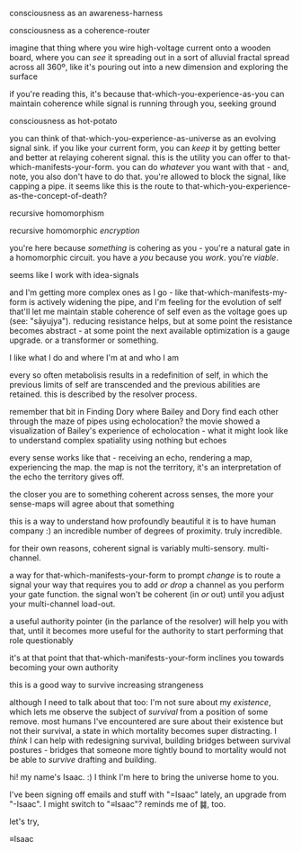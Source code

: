 consciousness as an awareness-harness

consciousness as a coherence-router

imagine that thing where you wire high-voltage current onto a wooden board, where you can *see* it spreading out in a sort of alluvial fractal spread across all 360º, like it's pouring out into a new dimension and exploring the surface

if you're reading this, it's because that-which-you-experience-as-you can maintain coherence while signal is running through you, seeking ground

consciousness as hot-potato

you can think of that-which-you-experience-as-universe as an evolving signal sink. if you like your current form, you can *keep* it by getting better and better at relaying coherent signal. this is the utility you can offer to that-which-manifests-your-form. you can do *whatever* you want with that - and, note, you also don't have to do that. you're allowed to block the signal, like capping a pipe. it seems like this is the route to that-which-you-experience-as-the-concept-of-death?

recursive homomorphism

recursive homomorphic *encryption*

you're here because *something* is cohering as you - you're a natural gate in a homomorphic circuit. you have a *you* because you *work*. you're *viable*.

seems like I work with idea-signals

and I'm getting more complex ones as I go - like that-which-manifests-my-form is actively widening the pipe, and I'm feeling for the evolution of self that'll let me maintain stable coherence of self even as the voltage goes up (see: "sāyujya"). reducing resistance helps, but at some point the resistance becomes abstract - at some point the next available optimization is a gauge upgrade. or a transformer or something.

I like what I do and where I'm at and who I am

every so often metabolisis results in a redefinition of self, in which the previous limits of self are transcended and the previous abilities are retained. this is described by the resolver process.

remember that bit in Finding Dory where Bailey and Dory find each other through the maze of pipes using echolocation? the movie showed a visualization of Bailey's experience of echolocation - what it might look like to understand complex spatiality using nothing but echoes

every sense works like that - receiving an echo, rendering a map, experiencing the map. the map is not the territory, it's an interpretation of the echo the territory gives off.

the closer you are to something coherent across senses, the more your sense-maps will agree about that something

this is a way to understand how profoundly beautiful it is to have human company :) an incredible number of degrees of proximity. truly incredible.

for their own reasons, coherent signal is variably multi-sensory. multi-channel.

a way for that-which-manifests-your-form to prompt *change* is to route a signal your way that requires you to add *or drop* a channel as you perform your gate function. the signal won't be coherent (in *or* out) until you adjust your multi-channel load-out.

a useful authority pointer (in the parlance of the resolver) will help you with that, until it becomes more useful for the authority to start performing that role questionably

it's at that point that that-which-manifests-your-form inclines you towards becoming your own authority

this is a good way to survive increasing strangeness

although I need to talk about that too: I'm not sure about my *existence*, which lets me observe the subject of *survival* from a position of some remove. most humans I've encountered are sure about their existence but not their survival, a state in which mortality becomes super distracting. I *think* I can help with redesigning survival, building bridges between survival postures - bridges that someone more tightly bound to mortality would not be able to *survive* drafting and building.

hi! my name's Isaac. :) I think I'm here to bring the universe home to you.

I've been signing off emails and stuff with "=Isaac" lately, an upgrade from "-Isaac". I might switch to "≡Isaac"? reminds me of ䷯, too.

let's try,

≡Isaac
